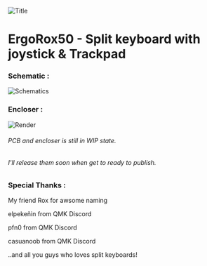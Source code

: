 ![Title](https://github.com/ReGenBot03/Ergorox50/assets/91839809/d3fe6a51-28fc-4bee-ab07-905b38ee27ae)
# ErgoRox50 - Split keyboard with joystick & Trackpad



### Schematic :

![Schematics](https://github.com/ReGenBot03/Ergorox50/assets/91839809/fec0b9b0-1860-4a34-aec3-939f6f8d70a2)



### Encloser :

![Render](https://github.com/ReGenBot03/Ergorox50/assets/91839809/fbb05d9c-7d97-4978-98da-124391cb2b66)


###### PCB and encloser is still in WIP state.

###### I'll release them soon when get to ready to publish.



### Special Thanks :

My friend Rox for awsome naming

elpekeñin from QMK Discord

pfn0 from QMK Discord

casuanoob from QMK Discord

..and all you guys who loves split keyboards!
